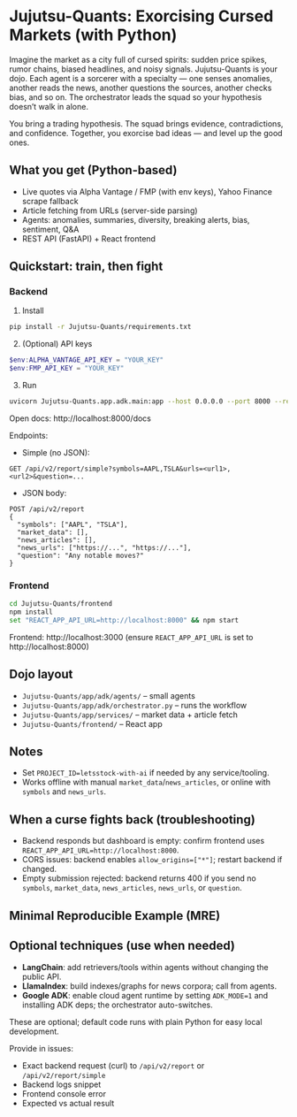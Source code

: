 # Jujutsu-Quants: Exorcising Cursed Markets (with Python)

Imagine the market as a city full of cursed spirits: sudden price spikes, rumor chains, biased headlines, and noisy signals. Jujutsu-Quants is your dojo. Each agent is a sorcerer with a specialty — one senses anomalies, another reads the news, another questions the sources, another checks bias, and so on. The orchestrator leads the squad so your hypothesis doesn’t walk in alone.

You bring a trading hypothesis. The squad brings evidence, contradictions, and confidence. Together, you exorcise bad ideas — and level up the good ones.

## What you get (Python-based)
- Live quotes via Alpha Vantage / FMP (with env keys), Yahoo Finance scrape fallback
- Article fetching from URLs (server-side parsing)
- Agents: anomalies, summaries, diversity, breaking alerts, bias, sentiment, Q&A
- REST API (FastAPI) + React frontend

## Quickstart: train, then fight

### Backend
1) Install
```bash
pip install -r Jujutsu-Quants/requirements.txt
```

2) (Optional) API keys
```powershell
$env:ALPHA_VANTAGE_API_KEY = "YOUR_KEY"
$env:FMP_API_KEY = "YOUR_KEY"
```

3) Run
```bash
uvicorn Jujutsu-Quants.app.adk.main:app --host 0.0.0.0 --port 8000 --reload
```
Open docs: http://localhost:8000/docs

Endpoints:
- Simple (no JSON):
```
GET /api/v2/report/simple?symbols=AAPL,TSLA&urls=<url1>,<url2>&question=...
```
- JSON body:
```
POST /api/v2/report
{
  "symbols": ["AAPL", "TSLA"],
  "market_data": [],
  "news_articles": [],
  "news_urls": ["https://...", "https://..."],
  "question": "Any notable moves?"
}
```

### Frontend
```bash
cd Jujutsu-Quants/frontend
npm install
set "REACT_APP_API_URL=http://localhost:8000" && npm start
```
Frontend: http://localhost:3000 (ensure `REACT_APP_API_URL` is set to http://localhost:8000)

## Dojo layout
- `Jujutsu-Quants/app/adk/agents/` – small agents
- `Jujutsu-Quants/app/adk/orchestrator.py` – runs the workflow
- `Jujutsu-Quants/app/services/` – market data + article fetch
- `Jujutsu-Quants/frontend/` – React app

## Notes
- Set `PROJECT_ID=letsstock-with-ai` if needed by any service/tooling.
- Works offline with manual `market_data`/`news_articles`, or online with `symbols` and `news_urls`.

## When a curse fights back (troubleshooting)

- Backend responds but dashboard is empty: confirm frontend uses `REACT_APP_API_URL=http://localhost:8000`.
- CORS issues: backend enables `allow_origins=["*"]`; restart backend if changed.
- Empty submission rejected: backend returns 400 if you send no `symbols`, `market_data`, `news_articles`, `news_urls`, or `question`.

## Minimal Reproducible Example (MRE)
## Optional techniques (use when needed)

- **LangChain**: add retrievers/tools within agents without changing the public API.
- **LlamaIndex**: build indexes/graphs for news corpora; call from agents.
- **Google ADK**: enable cloud agent runtime by setting `ADK_MODE=1` and installing ADK deps; the orchestrator auto-switches.

These are optional; default code runs with plain Python for easy local development.

Provide in issues:
- Exact backend request (curl) to `/api/v2/report` or `/api/v2/report/simple`
- Backend logs snippet
- Frontend console error
- Expected vs actual result
